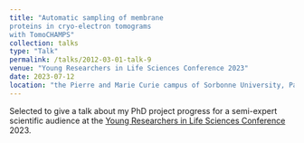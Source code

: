 ```yaml
---
title: "Automatic sampling of membrane
proteins in cryo-electron tomograms
with TomoCHAMPS"
collection: talks
type: "Talk"
permalink: /talks/2012-03-01-talk-9
venue: "Young Researchers in Life Sciences Conference 2023"
date: 2023-07-12
location: "the Pierre and Marie Curie campus of Sorbonne University, Paris, France"
---
```


Selected to give a talk about my PhD project progress for a semi-expert scientific audience at the [Young Researchers in Life Sciences Conference](http://yrls.fr/) 2023.

